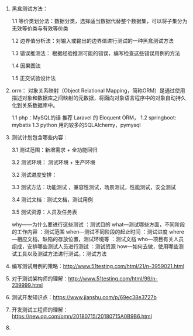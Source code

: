 
1. 黑盒测试方法：

   1.1 等价类划分法：数据分类，选择适当数据代替整个数据集，可以将子集分为无效等价类与有效等价类
   
   1.2 边界值分析法：对输入或输出的边界值进行测试的一种黑盒测试方法
   
   1.3 错误推测法： 根据经验推测可能的错误，编写检查这些错误用例的方法
   
   1.4 因果图法
   
   1.5 正交试验设计法
   
2. orm： 对象关系映射（Object Relational Mapping，简称ORM）是通过使用描述对象和数据库之间映射的元数据，将面向对象语言程序中的对象自动持久化到关系数据库中。

   1.1 php：MySQL的话 推荐 Laravel 的 Eloquent ORM，
   1.2 springboot: mybatis
   1.3 python 用的较多的SQLAlchemy，pymysql 

3. 测试计划包含哪些内容：

   3.1 测试范围：新增需求 + 全功能回归
   
   3.2 测试环境： 测试环境 + 生产环境
   
   3.2 测试进度安排：
   
   3.3 测试方法：功能测试 ，兼容性测试，场景测试，性能测试，安全测试 
   
   3.4 测试文档：测试文档，测试用例
   
   3.5 测试资源：人员及任务表
   
    why——为什么要进行这些测试 ：测试目的
    what—测试哪些方面，不同阶段的工作内容 ：测试范围
    when—测试不同阶段的起止时间 ：测试进度
    where—相应文档，缺陷的存放位置，测试环境等 ：测试文档
    who—项目有关人员组成，安排哪些测试人员进行测试 ：测试资源
    how—如何去做，使用哪些测试工具以及测试方法进行测试。：测试方法
4. 编写测试用例的策略：http://www.51testing.com/html/21/n-3959021.html

5. 对于测试架构师的理解：http://www.51testing.com/html/99/n-239999.html

6. 测试开发知识点：https://www.jianshu.com/p/69ec38e3727b

7. 开发测试工程师的理解： https://new.qq.com/omn/20180715/20180715A0B9B6.html

8. 



